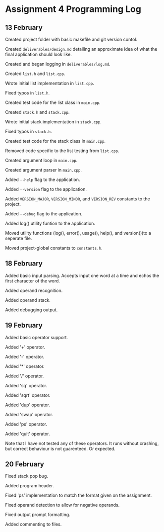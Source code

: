 Assignment 4 Programming Log
============================

13 February
-----------

Created project folder with basic makefile and git version contol.

Created `deliverables/design.md` detailing an approximate idea of
what the final application should look like.

Created and began logging in `deliverables/log.md`.

Created `list.h` and `list.cpp`.

Wrote initial list implementation in `list.cpp`.

Fixed typos in `list.h`.

Created test code for the list class in `main.cpp`.

Created `stack.h` and `stack.cpp`.

Wrote initial stack implementation in `stack.cpp`.

Fixed typos in `stack.h`.

Created test code for the stack class in `main.cpp`.

Removed code specific to the list testing from `list.cpp`.

Created argument loop in `main.cpp`.

Created argument parser in `main.cpp`.

Added `--help` flag to the application.

Added `--version` flag to the application.

Added `VERSION_MAJOR`, `VERSION_MINOR`, and `VERSION_REV` constants
to the project.

Added `--debug` flag to the application.

Added log() utility funtion to the application.

Moved utility functions (log(), error(), usage(), help(), and
version())to a seperate file.

Moved project-global constants to `constants.h`.


18 February
-----------

Added basic input parsing. Accepts input one word at a time and
echos the first character of the word.

Added operand recognition.

Added operand stack.

Added debugging output.


19 February
-----------

Added basic operator support.

Added '+' operator.

Added '-' operator.

Added '*' operator.

Added '/' operator.

Added 'sq' operator.

Added 'sqrt' operator.

Added 'dup' operator.

Added 'swap' operator.

Added 'ps' operator.

Added 'quit' operator.

Note that I have not tested any of these operators. It runs
without crashing, but correct behaviour is not guarenteed.
Or expected.


20 February
-----------

Fixed stack pop bug.

Added program header.

Fixed 'ps' implementation to match the format given on the
assignment.

Fixed operand detection to allow for negative operands.

Fixed output prompt formatting.

Added commenting to files.
